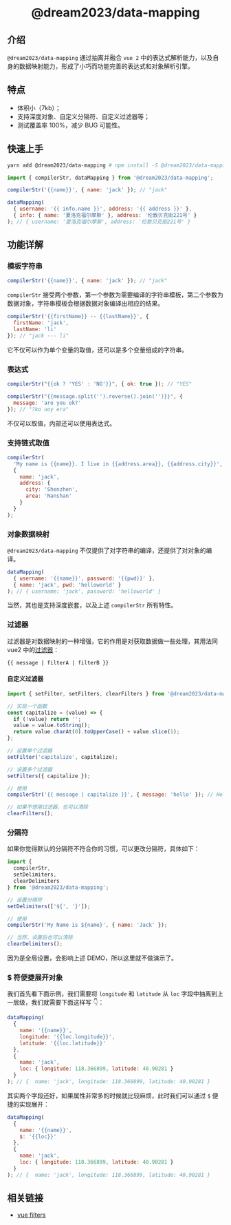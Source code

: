 <h1 align="center">@dream2023/data-mapping</h1>

## 介绍

`@dream2023/data-mapping` 通过抽离并融合 `vue 2` 中的表达式解析能力，以及自身的数据映射能力，形成了小巧而功能完善的表达式和对象解析引擎。

## 特点

- 体积小（7kb）；
- 支持深度对象、自定义分隔符、自定义过滤器等；
- 测试覆盖率 100%，减少 BUG 可能性。

## 快速上手

```bash
yarn add @dream2023/data-mapping # npm install -S @dream2023/data-mapping
```

```js
import { compilerStr, dataMapping } from '@dream2023/data-mapping';

compilerStr('{{name}}', { name: 'jack' }); // "jack"

dataMapping(
  { username: '{{ info.name }}', address: '{{ address }}' },
  { info: { name: '夏洛克福尔摩斯' }, address: '伦敦贝克街221号' }
); // { username: '夏洛克福尔摩斯', address: '伦敦贝克街221号' }
```

## 功能详解

### 模板字符串

```js
compilerStr('{{name}}', { name: 'jack' }); // "jack"
```

`compilerStr` 接受两个参数，第一个参数为需要编译的字符串模板，第二个参数为数据对象，字符串模板会根据数据对象编译出相应的结果。

```js
compilerStr('{{firstName}} -- {{lastName}}', {
  firstName: 'jack',
  lastName: 'li'
}); // "jack --- li"
```

它不仅可以作为单个变量的取值，还可以是多个变量组成的字符串。

### 表达式

```js
compilerStr("{{ok ? 'YES' : 'NO'}}", { ok: true }); // "YES"

compilerStr("{{message.split('').reverse().join('')}}", {
  message: 'are you ok?'
}); // "?ko uoy era"
```

不仅可以取值，内部还可以使用表达式。

### 支持链式取值

```js
compilerStr(
  'My name is {{name}}. I live in {{address.area}}, {{address.city}}',
  {
    name: 'jack',
    address: {
      city: 'Shenzhen',
      area: 'Nanshan'
    }
  }
);
```

### 对象数据映射

`@dream2023/data-mapping` 不仅提供了对字符串的编译，还提供了对对象的编译。

```js
dataMapping(
  { username: '{{name}}', password: '{{pwd}}' },
  { name: 'jack', pwd: 'helloworld' }
); // { username: 'jack', password: 'helloworld' }
```

当然，其也是支持深度嵌套，以及上述 `compilerStr` 所有特性。

### 过滤器

过滤器是对数据映射的一种增强，它的作用是对获取数据做一些处理，其用法同 vue2 中的[过滤器](https://cn.vuejs.org/v2/guide/filters.html)：

```
{{ message | filterA | filterB }}
```

#### 自定义过滤器

```js
import { setFilter, setFilters, clearFilters } from '@dream2023/data-mapping';

// 实现一个函数
const capitalize = (value) => {
  if (!value) return '';
  value = value.toString();
  return value.charAt(0).toUpperCase() + value.slice(1);
};

// 设置单个过滤器
setFilter('capitalize', capitalize);

// 设置多个过滤器
setFilters({ capitalize });

// 使用
compilerStr('{{ message | capitalize }}', { message: 'hello' }); // Hello

// 如果不想用过滤器，也可以清除
clearFilters();
```

### 分隔符

如果你觉得默认的分隔符不符合你的习惯，可以更改分隔符，具体如下：

```js
import {
  compilerStr,
  setDelimiters,
  clearDelimiters
} from '@dream2023/data-mapping';

// 设置分隔符
setDelimiters(['${', '}']);

// 使用
compilerStr('My Name is ${name}', { name: 'Jack' });

// 当然，设置后也可以清除
clearDelimiters();
```

因为是全局设置，会影响上述 DEMO，所以这里就不做演示了。

### $ 符便捷展开对象

我们首先看下面示例，我们需要将 `longitude` 和 `latitude` 从 `loc` 字段中抽离到上一层级，我们就需要下面这样写 👇：

```js
dataMapping(
  {
    name: '{{name}}',
    longitude: '{{loc.longitude}}',
    latitude: '{{loc.latitude}}'
  },
  {
    name: 'jack',
    loc: { longitude: 118.366899, latitude: 40.90281 }
  }
); // {  name: 'jack', longitude: 118.366899, latitude: 40.90281 }
```

其实两个字段还好，如果属性非常多的时候就比较麻烦，此时我们可以通过 `$` 便捷的实现展开：

```js
dataMapping(
  {
    name: '{{name}}',
    $: '{{loc}}'
  },
  {
    name: 'jack',
    loc: { longitude: 118.366899, latitude: 40.90281 }
  }
); // {  name: 'jack', longitude: 118.366899, latitude: 40.90281 }
```

## 相关链接

- [vue filters](https://cn.vuejs.org/v2/guide/filters.html)
